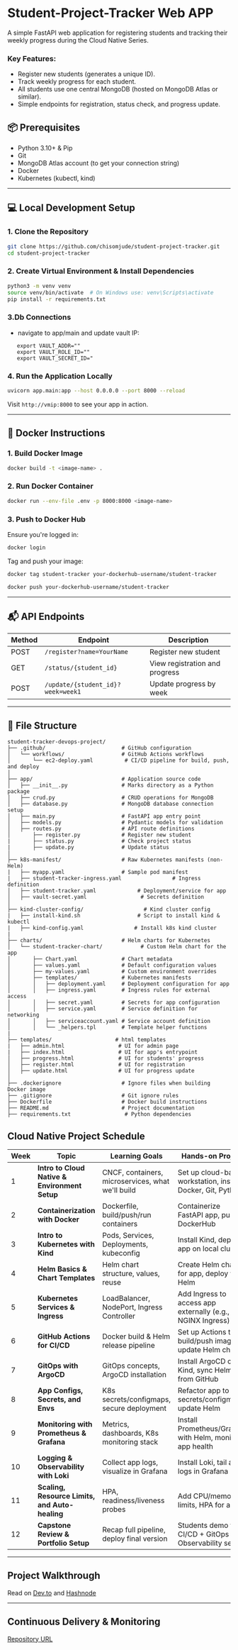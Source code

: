 # Student-Project-Tracker Web APP
A simple FastAPI web application for registering students and tracking their weekly progress during the Cloud Native Series.

### Key Features:
- Register new students (generates a unique ID).
- Track weekly progress for each student.
- All students use one central MongoDB (hosted on MongoDB Atlas or similar).
- Simple endpoints for registration, status check, and progress update.

## 📦 Prerequisites
- Python 3.10+ & Pip  
- Git
- MongoDB Atlas account (to get your connection string)
- Docker 
- Kubernetes (kubectl, kind) 

---

## 💻 Local Development Setup

### 1. Clone the Repository
```bash
git clone https://github.com/chisomjude/student-project-tracker.git
cd student-project-tracker
```

### 2. Create Virtual Environment & Install Dependencies
```bash
python3 -m venv venv
source venv/bin/activate  # On Windows use: venv\Scripts\activate
pip install -r requirements.txt
```

### 3.Db Connections
- navigate to app/main and update vault IP:

```
   export VAULT_ADDR=""
   export VAULT_ROLE_ID=""
   export VAULT_SECRET_ID="
```

### 4. Run the Application Locally
```bash
uvicorn app.main:app --host 0.0.0.0 --port 8000 --reload
```
Visit `http://vmip:8000` to see your app in action.

---

## 🐳 Docker Instructions

### 1. Build Docker Image
```bash
docker build -t <image-name> .
```

### 2. Run Docker Container
```bash
docker run --env-file .env -p 8000:8000 <image-name>
```

### 3. Push to Docker Hub
Ensure you're logged in:
```bash
docker login
```
Tag and push your image:
```bash
docker tag student-tracker your-dockerhub-username/student-tracker

docker push your-dockerhub-username/student-tracker
```

---

## 📬 API Endpoints

| Method | Endpoint | Description |
|--------|----------|-------------|
| POST   | `/register?name=YourName` | Register new student |
| GET    | `/status/{student_id}`    | View registration and progress |
| POST   | `/update/{student_id}?week=week1` | Update progress by week |

---

<!--## 🌐 Deploying to Cloud (Optional)
You can deploy the app on platforms like:
- Render
- Railway
- Fly.io
- Azure App Service
- Elastic Beanstalk or more-->

## 📁 **File Structure**
```
student-tracker-devops-project/
├── .github/                        # GitHub configuration
│   └── workflows/                  # GitHub Actions workflows
│       └── ec2-deploy.yaml          # CI/CD pipeline for build, push, and deploy
│
├── app/                            # Application source code
│   ├── __init__.py                 # Marks directory as a Python package
│   ├── crud.py                     # CRUD operations for MongoDB
│   ├── database.py                 # MongoDB database connection setup
│   ├── main.py                     # FastAPI app entry point
│   ├── models.py                   # Pydantic models for validation
│   ├── routes.py                   # API route definitions
│       ├── register.py             # Register new student
|       ├── status.py               # Check project status
|       ├── update.py               # Update status
│
├── k8s-manifest/                   # Raw Kubernetes manifests (non-Helm)
|   ├── myapp.yaml                  # Sample pod manifest
|   ├── student-tracker-ingress.yaml                # Ingress definition
│   ├── student-tracker.yaml             # Deployment/service for app
│   ├── vault-secret.yaml                 # Secrets definition
│
├── kind-cluster-config/                   # Kind cluster config
|   ├── install-kind.sh                  # Script to install kind & kubectl
|   ├── kind-config.yaml                # Install k8s kind cluster
|
├── charts/                         # Helm charts for Kubernetes
│   └── student-tracker-chart/            # Custom Helm chart for the app
│       ├── Chart.yaml              # Chart metadata
│       ├── values.yaml             # Default configuration values
│       ├── my-values.yaml          # Custom environment overrides
│       ├── templates/              # Kubernetes manifests
│       │   ├── deployment.yaml     # Deployment configuration for app
│       │   ├── ingress.yaml        # Ingress rules for external access
│       │   ├── secret.yaml         # Secrets for app configuration
│       │   ├── service.yaml        # Service definition for networking
│       │   ├── serviceaccount.yaml # Service account definition
│       │   └── _helpers.tpl        # Template helper functions
|
├── templates/                    # html templates
|   ├── admin.html                 # UI for admin page
|   ├── index.html                 # UI for app's entrypoint
│   ├── progress.html              # UI for students' progress
│   ├── register.html              # UI for registration
│   ├── update.html                # UI for progress update 
│
├── .dockerignore                   # Ignore files when building Docker image
├── .gitignore                      # Git ignore rules
├── Dockerfile                      # Docker build instructions
├── README.md                       # Project documentation
├── requirements.txt                 # Python dependencies
```


## Cloud Native Project Schedule

| Week | Topic                                          | Learning Goals                                    | Hands-on Project                                            |
| ---- | ---------------------------------------------- | ------------------------------------------------- | ----------------------------------------------------------- |
| 1    | **Intro to Cloud Native & Environment Setup**  | CNCF, containers, microservices, what we'll build | Set up cloud-based workstation, install Docker, Git, Python |
| 2    | **Containerization with Docker**               | Dockerfile, build/push/run containers             | Containerize FastAPI app, push to DockerHub                 |
| 3    | **Intro to Kubernetes with Kind**              | Pods, Services, Deployments, kubeconfig           | Install Kind, deploy app on local cluster                   |
| 4    | **Helm Basics & Chart Templates**              | Helm chart structure, values, reuse               | Create Helm chart for app, deploy with Helm                 |
| 5    | **Kubernetes Services & Ingress**              | LoadBalancer, NodePort, Ingress Controller        | Add Ingress to access app externally (e.g., NGINX Ingress)  |
| 6    | **GitHub Actions for CI/CD**                   | Docker build & Helm release pipeline              | Set up Actions to build/push image & update Helm chart      |
| 7    | **GitOps with ArgoCD**                         | GitOps concepts, ArgoCD installation              | Install ArgoCD on Kind, sync Helm app from GitHub           |
| 8    | **App Configs, Secrets, and Envs**             | K8s secrets/configmaps, secure deployment         | Refactor app to use secrets/configmaps, update Helm         |
| 9    | **Monitoring with Prometheus & Grafana**       | Metrics, dashboards, K8s monitoring stack         | Install Prometheus/Grafana with Helm, monitor app health    |
| 10   | **Logging & Observability with Loki**          | Collect app logs, visualize in Grafana            | Install Loki, tail app logs in Grafana                      |
| 11   | **Scaling, Resource Limits, and Auto-healing** | HPA, readiness/liveness probes                    | Add CPU/memory limits, HPA for app                          |
| 12   | **Capstone Review & Portfolio Setup**          | Recap full pipeline, deploy final version         | Students demo full CI/CD + GitOps + Observability setup     |


---
## Project Walkthrough
Read on [Dev.to](https://dev.to/keneojiteli/building-and-deploying-a-cloud-native-fastapi-student-tracker-app-with-mongodb-kubernetes-and-1m8) and [Hashnode](https://keneojiteli.hashnode.dev/full-stack-devops-project-deploying-a-fastapi-and-mongodb-app-with-docker-kubernetes-gitops-and-observability)

---
## Continuous Delivery & Monitoring
[Repository URL](https://github.com/keneojiteli/student-tracker-app-with-gitops-and-monitoring)
<!--## 👩🏽‍💻 Built for the Cloud Native Series by Chisom
This project is used for learning cloud-native tools and Hands-on Project.

Feel free to fork and extend it! ->
